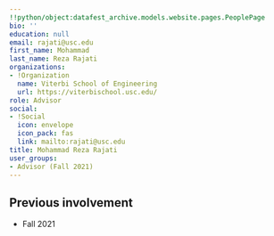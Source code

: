 ```yaml
---
!!python/object:datafest_archive.models.website.pages.PeoplePage
bio: ''
education: null
email: rajati@usc.edu
first_name: Mohammad
last_name: Reza Rajati
organizations:
- !Organization
  name: Viterbi School of Engineering
  url: https://viterbischool.usc.edu/
role: Advisor
social:
- !Social
  icon: envelope
  icon_pack: fas
  link: mailto:rajati@usc.edu
title: Mohammad Reza Rajati
user_groups:
- Advisor (Fall 2021)
---
```


## Previous involvement

* Fall 2021